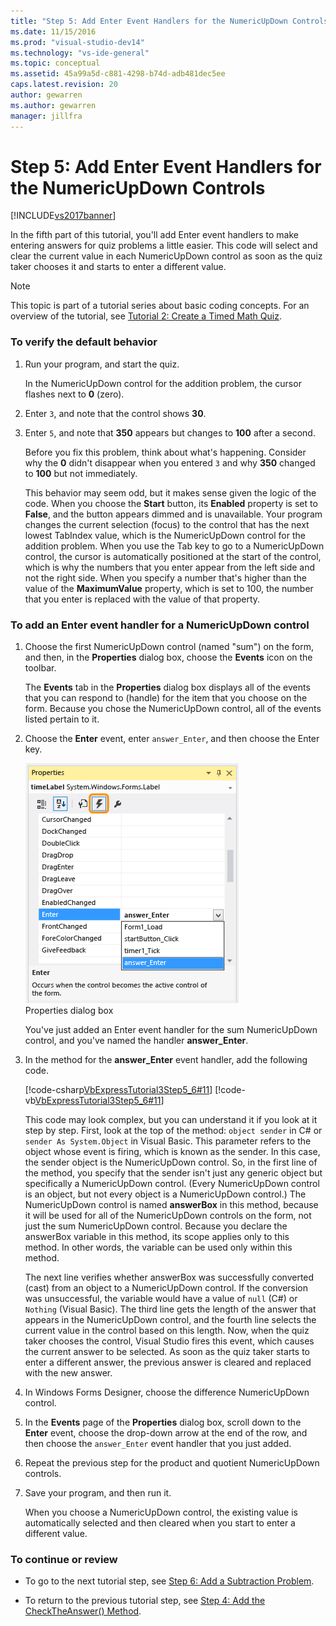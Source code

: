 ```yaml
---
title: "Step 5: Add Enter Event Handlers for the NumericUpDown Controls | Microsoft Docs"
ms.date: 11/15/2016
ms.prod: "visual-studio-dev14"
ms.technology: "vs-ide-general"
ms.topic: conceptual
ms.assetid: 45a99a5d-c881-4298-b74d-adb481dec5ee
caps.latest.revision: 20
author: gewarren
ms.author: gewarren
manager: jillfra
---
```

# Step 5: Add Enter Event Handlers for the NumericUpDown Controls
[!INCLUDE[vs2017banner](../includes/vs2017banner.md)]

In the fifth part of this tutorial, you'll add Enter event handlers to make entering answers for quiz problems a little easier. This code will select and clear the current value in each NumericUpDown control as soon as the quiz taker chooses it and starts to enter a different value.  
  
> [!NOTE]
>  This topic is part of a tutorial series about basic coding concepts. For an overview of the tutorial, see [Tutorial 2: Create a Timed Math Quiz](../ide/tutorial-2-create-a-timed-math-quiz.md).  
  
### To verify the default behavior  
  
1.  Run your program, and start the quiz.  
  
     In the NumericUpDown control for the addition problem, the cursor flashes next to **0** (zero).  
  
2.  Enter `3`, and note that the control shows **30**.  
  
3.  Enter `5`, and note that **350** appears but changes to **100** after a second.  
  
     Before you fix this problem, think about what's happening. Consider why the **0** didn't disappear when you entered `3` and why **350** changed to **100** but not immediately.  
  
     This behavior may seem odd, but it makes sense given the logic of the code. When you choose the **Start** button, its **Enabled** property is set to **False**, and the button appears dimmed and is unavailable. Your program changes the current selection (focus) to the control that has the next lowest TabIndex value, which is the NumericUpDown control for the addition problem. When you use the Tab key to go to a NumericUpDown control, the cursor is automatically positioned at the start of the control, which is why the numbers that you enter appear from the left side and not the right side. When you specify a number that's higher than the value of the **MaximumValue** property, which is set to 100, the number that you enter is replaced with the value of that property.  
  
### To add an Enter event handler for a NumericUpDown control  
  
1.  Choose the first NumericUpDown control (named "sum") on the form, and then, in the **Properties** dialog box, choose the **Events** icon on the toolbar.  
  
     The **Events** tab in the **Properties** dialog box displays all of the events that you can respond to (handle) for the item that you choose on the form. Because you chose the NumericUpDown control, all of the events listed pertain to it.  
  
2.  Choose the **Enter** event, enter `answer_Enter`, and then choose the Enter key.  
  
     ![Properties dialog box](../ide/media/express-answerenter.png "Express_AnswerEnter")  
Properties dialog box  
  
     You've just added an Enter event handler for the sum NumericUpDown control, and you've named the handler **answer_Enter**.  
  
3.  In the method for the **answer_Enter** event handler, add the following code.  
  
     [!code-csharp[VbExpressTutorial3Step5_6#11](../snippets/csharp/VS_Snippets_VBCSharp/vbexpresstutorial3step5_6/cs/form1.cs#11)]
     [!code-vb[VbExpressTutorial3Step5_6#11](../snippets/visualbasic/VS_Snippets_VBCSharp/vbexpresstutorial3step5_6/vb/form1.vb#11)]  
  
     This code may look complex, but you can understand it if you look at it step by step. First, look at the top of the method: `object sender` in C# or `sender As System.Object` in Visual Basic. This parameter refers to the object whose event is firing, which is known as the sender. In this case, the sender object is the NumericUpDown control. So, in the first line of the method, you specify that the sender isn't just any generic object but specifically a NumericUpDown control. (Every NumericUpDown control is an object, but not every object is a NumericUpDown control.) The NumericUpDown control is named **answerBox** in this method, because it will be used for all of the NumericUpDown controls on the form, not just the sum NumericUpDown control. Because you declare the answerBox variable in this method, its scope applies only to this method. In other words, the variable can be used only within this method.  
  
     The next line verifies whether answerBox was successfully converted (cast) from an object to a NumericUpDown control. If the conversion was unsuccessful, the variable would have a value of `null` (C#) or `Nothing` (Visual Basic). The third line gets the length of the answer that appears in the NumericUpDown control, and the fourth line selects the current value in the control based on this length. Now, when the quiz taker chooses the control, Visual Studio fires this event, which causes the current answer to be selected. As soon as the quiz taker starts to enter a different answer, the previous answer is cleared and replaced with the new answer.  
  
4.  In Windows Forms Designer, choose the difference NumericUpDown control.  
  
5.  In the **Events** page of the **Properties** dialog box, scroll down to the **Enter** event, choose the drop-down arrow at the end of the row, and then choose the `answer_Enter` event handler that you just added.  
  
6.  Repeat the previous step for the product and quotient NumericUpDown controls.  
  
7.  Save your program, and then run it.  
  
     When you choose a NumericUpDown control, the existing value is automatically selected and then cleared when you start to enter a different value.  
  
### To continue or review  
  
-   To go to the next tutorial step, see [Step 6: Add a Subtraction Problem](../ide/step-6-add-a-subtraction-problem.md).  
  
-   To return to the previous tutorial step, see [Step 4: Add the CheckTheAnswer() Method](../ide/step-4-add-the-checktheanswer-parens-method.md).
